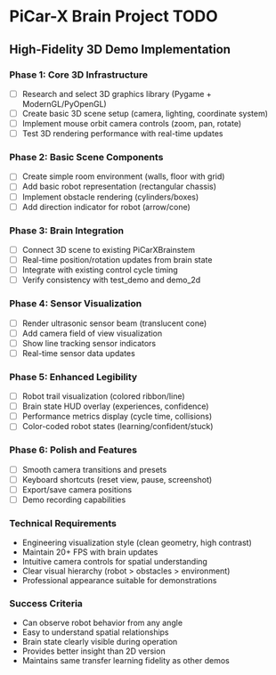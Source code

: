 # PiCar-X Brain Project TODO

## High-Fidelity 3D Demo Implementation

### Phase 1: Core 3D Infrastructure
- [ ] Research and select 3D graphics library (Pygame + ModernGL/PyOpenGL)
- [ ] Create basic 3D scene setup (camera, lighting, coordinate system)
- [ ] Implement mouse orbit camera controls (zoom, pan, rotate)
- [ ] Test 3D rendering performance with real-time updates

### Phase 2: Basic Scene Components
- [ ] Create simple room environment (walls, floor with grid)
- [ ] Add basic robot representation (rectangular chassis)
- [ ] Implement obstacle rendering (cylinders/boxes)
- [ ] Add direction indicator for robot (arrow/cone)

### Phase 3: Brain Integration
- [ ] Connect 3D scene to existing PiCarXBrainstem
- [ ] Real-time position/rotation updates from brain state
- [ ] Integrate with existing control cycle timing
- [ ] Verify consistency with test_demo and demo_2d

### Phase 4: Sensor Visualization
- [ ] Render ultrasonic sensor beam (translucent cone)
- [ ] Add camera field of view visualization
- [ ] Show line tracking sensor indicators
- [ ] Real-time sensor data updates

### Phase 5: Enhanced Legibility
- [ ] Robot trail visualization (colored ribbon/line)
- [ ] Brain state HUD overlay (experiences, confidence)
- [ ] Performance metrics display (cycle time, collisions)
- [ ] Color-coded robot states (learning/confident/stuck)

### Phase 6: Polish and Features
- [ ] Smooth camera transitions and presets
- [ ] Keyboard shortcuts (reset view, pause, screenshot)
- [ ] Export/save camera positions
- [ ] Demo recording capabilities

### Technical Requirements
- Engineering visualization style (clean geometry, high contrast)
- Maintain 20+ FPS with brain updates
- Intuitive camera controls for spatial understanding
- Clear visual hierarchy (robot > obstacles > environment)
- Professional appearance suitable for demonstrations

### Success Criteria
- Can observe robot behavior from any angle
- Easy to understand spatial relationships
- Brain state clearly visible during operation
- Provides better insight than 2D version
- Maintains same transfer learning fidelity as other demos
